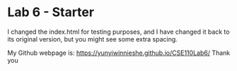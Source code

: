 # Lab 6 - Starter
I changed the index.html for testing purposes, and I have changed it back to its original version, but you 
might see some extra spacing. 

My Github webpage is: https://yunyiwinnieshe.github.io/CSE110Lab6/
Thank you 
